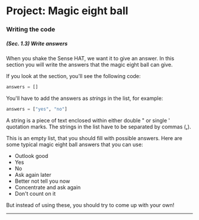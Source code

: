 # Project: **Magic eight ball**


### Writing the code

##### (Sec. 1.3) Write answers

When you shake the Sense HAT, we want it to give an answer. In this section
you will write the answers that the magic eight ball can give.

If you look at the section, you'll see the following code:

```python
answers = []
```

You'll have to add the answers as *strings* in the list, for example:

```python
answers = ["yes", "no"]
```

A string is a piece of text enclosed within either double " or single ' quotation
marks. The strings in the list have to be separated by commas (**,**).

This is an empty list, that you should fill with possible answers. Here are
some typical magic eight ball answers that you can use:

- Outlook good
- Yes
- No
- Ask again later
- Better not tell you now
- Concentrate and ask again
- Don't count on it

But instead of using these, you should try to come up with your own!

--- 

